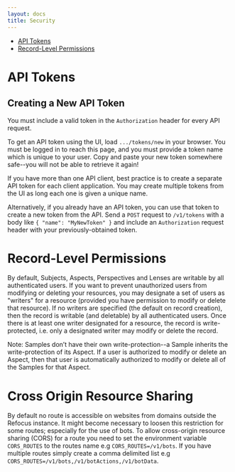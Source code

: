 ```yaml
---
layout: docs
title: Security
---
```


- [API Tokens](#api-tokens)
- [Record-Level Permissions](#record-level-permissions)

# API Tokens

## Creating a New API Token

You must include a valid token in the `Authorization` header for every API request.

To get an API token using the UI, load `.../tokens/new` in your browser. You must be logged in to reach this page, and you must provide a token name which is unique to your user. Copy and paste your new token somewhere safe--you will not be able to retrieve it again!

If you have more than one API client, best practice is to create a separate API token for each client application. You may create multiple tokens from the UI as long each one is given a unique name.

Alternatively, if you already have an API token, you can use that token to create a new token from the API. Send a `POST` request to `/v1/tokens` with a body like `{ "name": "MyNewToken" }` and include an `Authorization` request header with your previously-obtained token.

# Record-Level Permissions

By default, Subjects, Aspects, Perspectives and Lenses are writable by all authenticated users. If you want to prevent unauthorized users from modifying or deleting your resources, you may designate a set of users as "writers" for a resource (provided you have permission to modify or delete that resource). If no writers are specified (the default on record creation), then the record is writable (and deletable) by all authenticated users. Once there is at least one writer designated for a resource, the record is write-protected, i.e. only a designated writer may modify or delete the record.

Note: Samples don’t have their own write-protection--a Sample inherits the write-protection of its Aspect. If a user is authorized to modify or delete an Aspect, then that user is automatically authorized to modify or delete all of the Samples for that Aspect.

# Cross Origin Resource Sharing

By default no route is accessible on websites from domains outside the Refocus instance. It might become necessary to loosen this restriction for some routes; especially for the use of bots. To allow cross-origin resource sharing (CORS) for a route you need to set the environment variable `CORS_ROUTES` to the routes name e.g `CORS_ROUTES=/v1/bots`. If you have multiple routes simply create a comma delimited list e.g `CORS_ROUTES=/v1/bots,/v1/botActions,/v1/botData`.
